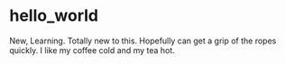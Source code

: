 # hello_world
New, Learning.
Totally new to this. Hopefully can get a grip of the ropes quickly. 
I like my coffee cold and my tea hot.
